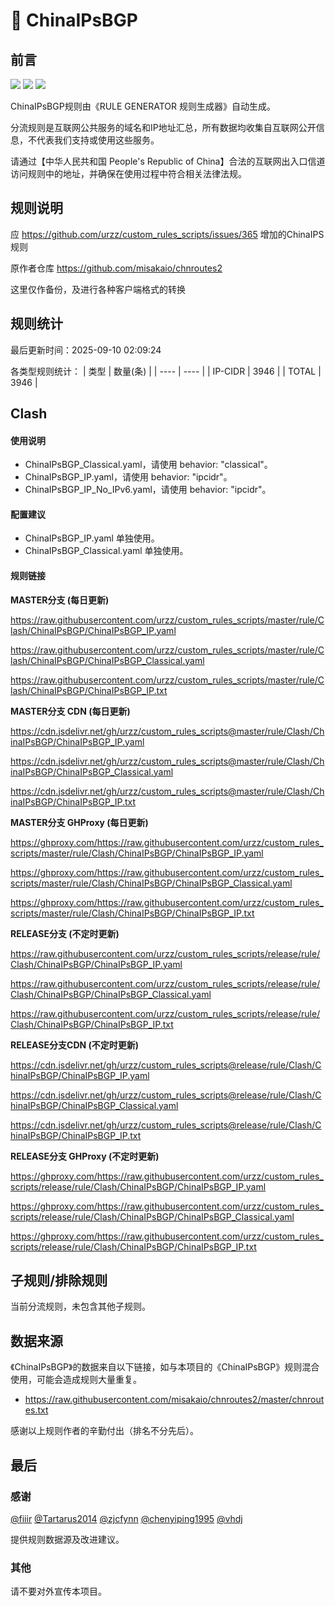 # 🧸 ChinaIPsBGP

## 前言

![](https://shields.io/badge/-移除重复规则-ff69b4) ![](https://shields.io/badge/-DOMAIN--SUFFIX间合并-critical) ![](https://shields.io/badge/-DOMAIN--SUFFIX与DOMAIN--KEYWORD合并-blue) 

ChinaIPsBGP规则由《RULE GENERATOR 规则生成器》自动生成。

分流规则是互联网公共服务的域名和IP地址汇总，所有数据均收集自互联网公开信息，不代表我们支持或使用这些服务。

请通过【中华人民共和国 People's Republic of China】合法的互联网出入口信道访问规则中的地址，并确保在使用过程中符合相关法律法规。

## 规则说明
应 https://github.com/urzz/custom_rules_scripts/issues/365 增加的ChinaIPS规则

原作者仓库 https://github.com/misakaio/chnroutes2

这里仅作备份，及进行各种客户端格式的转换

## 规则统计

最后更新时间：2025-09-10 02:09:24

各类型规则统计：
| 类型 | 数量(条)  | 
| ---- | ----  |
| IP-CIDR | 3946  | 
| TOTAL | 3946  | 


## Clash 

#### 使用说明
- ChinaIPsBGP_Classical.yaml，请使用 behavior: "classical"。
- ChinaIPsBGP_IP.yaml，请使用 behavior: "ipcidr"。
- ChinaIPsBGP_IP_No_IPv6.yaml，请使用 behavior: "ipcidr"。

#### 配置建议
- ChinaIPsBGP_IP.yaml 单独使用。
- ChinaIPsBGP_Classical.yaml 单独使用。

#### 规则链接
**MASTER分支 (每日更新)**

https://raw.githubusercontent.com/urzz/custom_rules_scripts/master/rule/Clash/ChinaIPsBGP/ChinaIPsBGP_IP.yaml

https://raw.githubusercontent.com/urzz/custom_rules_scripts/master/rule/Clash/ChinaIPsBGP/ChinaIPsBGP_Classical.yaml

https://raw.githubusercontent.com/urzz/custom_rules_scripts/master/rule/Clash/ChinaIPsBGP/ChinaIPsBGP_IP.txt

**MASTER分支 CDN (每日更新)**

https://cdn.jsdelivr.net/gh/urzz/custom_rules_scripts@master/rule/Clash/ChinaIPsBGP/ChinaIPsBGP_IP.yaml

https://cdn.jsdelivr.net/gh/urzz/custom_rules_scripts@master/rule/Clash/ChinaIPsBGP/ChinaIPsBGP_Classical.yaml

https://cdn.jsdelivr.net/gh/urzz/custom_rules_scripts@master/rule/Clash/ChinaIPsBGP/ChinaIPsBGP_IP.txt

**MASTER分支 GHProxy (每日更新)**

https://ghproxy.com/https://raw.githubusercontent.com/urzz/custom_rules_scripts/master/rule/Clash/ChinaIPsBGP/ChinaIPsBGP_IP.yaml

https://ghproxy.com/https://raw.githubusercontent.com/urzz/custom_rules_scripts/master/rule/Clash/ChinaIPsBGP/ChinaIPsBGP_Classical.yaml

https://ghproxy.com/https://raw.githubusercontent.com/urzz/custom_rules_scripts/master/rule/Clash/ChinaIPsBGP/ChinaIPsBGP_IP.txt

**RELEASE分支 (不定时更新)**

https://raw.githubusercontent.com/urzz/custom_rules_scripts/release/rule/Clash/ChinaIPsBGP/ChinaIPsBGP_IP.yaml

https://raw.githubusercontent.com/urzz/custom_rules_scripts/release/rule/Clash/ChinaIPsBGP/ChinaIPsBGP_Classical.yaml

https://raw.githubusercontent.com/urzz/custom_rules_scripts/release/rule/Clash/ChinaIPsBGP/ChinaIPsBGP_IP.txt

**RELEASE分支CDN (不定时更新)**

https://cdn.jsdelivr.net/gh/urzz/custom_rules_scripts@release/rule/Clash/ChinaIPsBGP/ChinaIPsBGP_IP.yaml

https://cdn.jsdelivr.net/gh/urzz/custom_rules_scripts@release/rule/Clash/ChinaIPsBGP/ChinaIPsBGP_Classical.yaml

https://cdn.jsdelivr.net/gh/urzz/custom_rules_scripts@release/rule/Clash/ChinaIPsBGP/ChinaIPsBGP_IP.txt

**RELEASE分支 GHProxy (不定时更新)**

https://ghproxy.com/https://raw.githubusercontent.com/urzz/custom_rules_scripts/release/rule/Clash/ChinaIPsBGP/ChinaIPsBGP_IP.yaml

https://ghproxy.com/https://raw.githubusercontent.com/urzz/custom_rules_scripts/release/rule/Clash/ChinaIPsBGP/ChinaIPsBGP_Classical.yaml

https://ghproxy.com/https://raw.githubusercontent.com/urzz/custom_rules_scripts/release/rule/Clash/ChinaIPsBGP/ChinaIPsBGP_IP.txt

## 子规则/排除规则


当前分流规则，未包含其他子规则。

## 数据来源

《ChinaIPsBGP》的数据来自以下链接，如与本项目的《ChinaIPsBGP》规则混合使用，可能会造成规则大量重复。

- https://raw.githubusercontent.com/misakaio/chnroutes2/master/chnroutes.txt


感谢以上规则作者的辛勤付出（排名不分先后）。

## 最后

### 感谢

[@fiiir](https://github.com/fiiir) [@Tartarus2014](https://github.com/Tartarus2014) [@zjcfynn](https://github.com/zjcfynn) [@chenyiping1995](https://github.com/chenyiping1995) [@vhdj](https://github.com/vhdj)

提供规则数据源及改进建议。

### 其他

请不要对外宣传本项目。